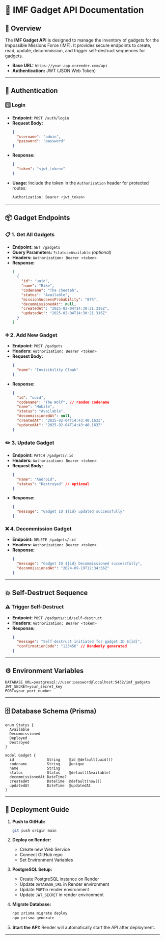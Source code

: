 # 📡 IMF Gadget API Documentation

## 🚀 Overview

The **IMF Gadget API** is designed to manage the inventory of gadgets for the Impossible Missions Force (IMF). It provides secure endpoints to create, read, update, decommission, and trigger self-destruct sequences for gadgets.

- **Base URL:** `https://your-app.onrender.com/api`
- **Authentication:** JWT (JSON Web Token)

---

## 🔐 Authentication

### 1️⃣ **Login**

- **Endpoint:** `POST /auth/login`
- **Request Body:**
  ```json
  {
    "username": "admin",
    "password": "password"
  }
  ```
- **Response:**
  ```json
  {
    "token": "<jwt_token>"
  }
  ```
- **Usage:** Include the token in the `Authorization` header for protected routes:
  ```bash
  Authorization: Bearer <jwt_token>
  ```

---

## 📦 Gadget Endpoints

### 📋 **1. Get All Gadgets**

- **Endpoint:** `GET /gadgets`
- **Query Parameters:** `?status=Available` _(optional)_
- **Headers:** `Authorization: Bearer <token>`
- **Response:**
  ```json
  [
    {
      "id": "uuid",
      "name": "Bike",
      "codename": "The Cheetah",
      "status": "Available",
      "missionSuccessProbability": "87%",
      "decommissionedAt": null,
      "createdAt": "2025-02-04T14:30:21.316Z",
      "updatedAt": "2025-02-04T14:30:21.316Z"
    }
  ]
  ```

### ➕ **2. Add New Gadget**

- **Endpoint:** `POST /gadgets`
- **Headers:** `Authorization: Bearer <token>`
- **Request Body:**
  ```json
  {
    "name": "Invisibility Cloak"
  }
  ```
- **Response:**
  ```json
  {
    "id": "uuid",
    "codename": "The Wolf", // random codename
    "name": "Mobile",
    "status": "Available",
    "decommissionedAt": null,
    "createdAt": "2025-02-04T14:43:40.163Z",
    "updatedAt": "2025-02-04T14:43:40.163Z"
  }
  ```

### ✏️ **3. Update Gadget**

- **Endpoint:** `PATCH /gadgets/:id`
- **Headers:** `Authorization: Bearer <token>`
- **Request Body:**
  ```json
  {
    "name": "Android",
    "status": "Destroyed" // optional
  }
  ```
- **Response:**
  ```json
  {
    "message": "Gadget ID ${id} updated successfully"
  }
  ```

### ❌ **4. Decommission Gadget**

- **Endpoint:** `DELETE /gadgets/:id`
- **Headers:** `Authorization: Bearer <token>`
- **Response:**
  ```json
  {
    "message": "Gadget ID ${id} Decommissioned successfully",
    "decommissionedAt": "2024-09-19T12:34:56Z"
  }
  ```

---

## 💥 Self-Destruct Sequence

### ⚠️ **Trigger Self-Destruct**

- **Endpoint:** `POST /gadgets/:id/self-destruct`
- **Headers:** `Authorization: Bearer <token>`
- **Response:**
  ```json
  {
    "message": "Self-destruct initiated for gadget ID ${id}",
    "confirmationCode": "123456" // Randomly generated
  }
  ```

---

## ⚙️ Environment Variables

```env
DATABASE_URL=postgresql://user:password@localhost:5432/imf_gadgets
JWT_SECRET=your_secret_key
PORT=your_port_number
```

---

## 🗄️ Database Schema (Prisma)

```prisma
enum Status {
  Available
  Decommissioned
  Deployed
  Destroyed
}

model Gadget {
  id               String    @id @default(uuid())
  codename         String    @unique
  name             String
  status           Status    @default(Available)
  decommissionedAt DateTime?
  createdAt        DateTime  @default(now())
  updatedAt        DateTime  @updatedAt
}

```

---

## 🚀 Deployment Guide

1. **Push to GitHub:**

   ```bash
   git push origin main
   ```

2. **Deploy on Render:**

   - Create new Web Service
   - Connect GitHub repo
   - Set Environment Variables

3. **PostgreSQL Setup:**

   - Create PostgreSQL instance on Render
   - Update `DATABASE_URL` in Render environment
   - Update `PORT`in render environment
   - Update `JWT_SECRET` in render environment

4. **Migrate Database:**

   ```bash
   npx prisma migrate deploy
   npx prisma generate
   ```

5. **Start the API:**
   Render will automatically start the API after deployment.

---

